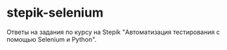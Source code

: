 # stepik-selenium
Ответы на задания по курсу на Stepik "Автоматизация тестирования с помощью Selenium и Python".
